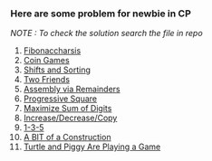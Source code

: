 <h3>Here are some problem for newbie in CP</h3>
<i>NOTE : To check the solution search the file in repo</i>

<ol>
  <li><a href="https://codeforces.com/problemset/problem/1853/B">Fibonaccharsis</li>
  <li><a href="https://codeforces.com/problemset/problem/1972/B">Coin Games</li>
  <li><a href="https://codeforces.com/problemset/problem/1969/B">Shifts and Sorting</li>
  <li><a href="https://codeforces.com/problemset/problem/1969/A">Two Friends</li>
  <li><a href="https://codeforces.com/problemset/problem/1968/C">Assembly via Remainders</li>
  <li><a href="https://codeforces.com/problemset/problem/1955/B">Progressive Square</li>
  <li><a href="https://codeforces.com/contest/770/problem/B">Maximize Sum of Digits</li>
  <li><a href="https://codeforces.com/contest/1976/problem/B">Increase/Decrease/Copy</li>
  <li><a href="https://codeforces.com/problemset/problem/1958/A">1-3-5</li>
  <li><a href="https://codeforces.com/problemset/problem/1957/B"> A BIT of a Construction</li>
  <li><a href="https://codeforces.com/contest/1981/problem/A">Turtle and Piggy Are Playing a Game</li>
</ol>
